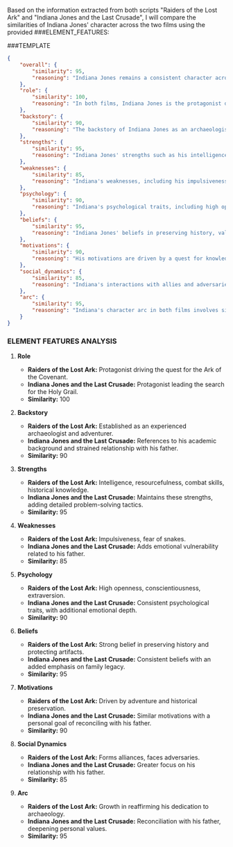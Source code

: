 Based on the information extracted from both scripts "Raiders of the Lost Ark" and "Indiana Jones and the Last Crusade", I will compare the similarities of Indiana Jones' character across the two films using the provided ###ELEMENT_FEATURES:

###TEMPLATE

```json
{
    "overall": {
        "similarity": 95,
        "reasoning": "Indiana Jones remains a consistent character across both films. His role, strengths, weaknesses, psychology, beliefs, and motivations show significant similarity, maintaining continuity in his character arc and interactions."
    },
    "role": {
        "similarity": 100,
        "reasoning": "In both films, Indiana Jones is the protagonist driving the action, engaging in adventurous quests to recover historical artifacts. His leadership and central role in advancing the plot are evident in both narratives."
    },
    "backstory": {
        "similarity": 90,
        "reasoning": "The backstory of Indiana Jones as an archaeologist with a rich history of adventures is consistent. Both films reference his academic background, past adventures, and his relationship with his father, providing continuity in his character's history."
    },
    "strengths": {
        "similarity": 95,
        "reasoning": "Indiana Jones' strengths such as his intelligence, resourcefulness, combat skills, and deep knowledge of history are prominent in both films. These abilities are consistently showcased in his adventurous pursuits and problem-solving tactics."
    },
    "weaknesses": {
        "similarity": 85,
        "reasoning": "Indiana's weaknesses, including his impulsiveness and fear of snakes, are maintained across both films. However, 'The Last Crusade' adds a layer of emotional vulnerability related to his strained relationship with his father, enriching his character depth."
    },
    "psychology": {
        "similarity": 90,
        "reasoning": "Indiana's psychological traits, including high openness, conscientiousness, and extraversion, are evident in both films. His bravery, curiosity, and occasional recklessness align with his character's established psychological profile."
    },
    "beliefs": {
        "similarity": 95,
        "reasoning": "Indiana Jones' beliefs in preserving history, valuing artifacts, and opposing their exploitation for power remain central in both films. His ethical stance on protecting historical treasures is a consistent driving force behind his actions."
    },
    "motivations": {
        "similarity": 90,
        "reasoning": "His motivations are driven by a quest for knowledge, adventure, and the preservation of history. 'The Last Crusade' adds a personal dimension with the goal of reconciling with his father and completing his father's lifelong quest, enhancing his motivation."
    },
    "social_dynamics": {
        "similarity": 85,
        "reasoning": "Indiana's interactions with allies and adversaries are consistent, forming alliances and facing challenges. 'The Last Crusade' places more emphasis on his relationship with his father, adding complexity to his social dynamics."
    },
    "arc": {
        "similarity": 95,
        "reasoning": "Indiana's character arc in both films involves significant growth and self-discovery. In 'Raiders of the Lost Ark,' he reaffirms his dedication to archaeology, while in 'The Last Crusade,' he reconciles with his father and deepens his understanding of his personal values."
    }
}
```

### ELEMENT FEATURES ANALYSIS

1. **Role**
    - **Raiders of the Lost Ark:** Protagonist driving the quest for the Ark of the Covenant.
    - **Indiana Jones and the Last Crusade:** Protagonist leading the search for the Holy Grail.
    - **Similarity:** 100

2. **Backstory**
    - **Raiders of the Lost Ark:** Established as an experienced archaeologist and adventurer.
    - **Indiana Jones and the Last Crusade:** References to his academic background and strained relationship with his father.
    - **Similarity:** 90

3. **Strengths**
    - **Raiders of the Lost Ark:** Intelligence, resourcefulness, combat skills, historical knowledge.
    - **Indiana Jones and the Last Crusade:** Maintains these strengths, adding detailed problem-solving tactics.
    - **Similarity:** 95

4. **Weaknesses**
    - **Raiders of the Lost Ark:** Impulsiveness, fear of snakes.
    - **Indiana Jones and the Last Crusade:** Adds emotional vulnerability related to his father.
    - **Similarity:** 85

5. **Psychology**
    - **Raiders of the Lost Ark:** High openness, conscientiousness, extraversion.
    - **Indiana Jones and the Last Crusade:** Consistent psychological traits, with additional emotional depth.
    - **Similarity:** 90

6. **Beliefs**
    - **Raiders of the Lost Ark:** Strong belief in preserving history and protecting artifacts.
    - **Indiana Jones and the Last Crusade:** Consistent beliefs with an added emphasis on family legacy.
    - **Similarity:** 95

7. **Motivations**
    - **Raiders of the Lost Ark:** Driven by adventure and historical preservation.
    - **Indiana Jones and the Last Crusade:** Similar motivations with a personal goal of reconciling with his father.
    - **Similarity:** 90

8. **Social Dynamics**
    - **Raiders of the Lost Ark:** Forms alliances, faces adversaries.
    - **Indiana Jones and the Last Crusade:** Greater focus on his relationship with his father.
    - **Similarity:** 85

9. **Arc**
    - **Raiders of the Lost Ark:** Growth in reaffirming his dedication to archaeology.
    - **Indiana Jones and the Last Crusade:** Reconciliation with his father, deepening personal values.
    - **Similarity:** 95